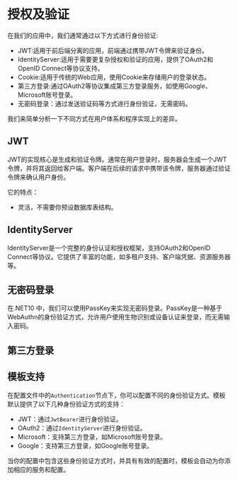 # 授权及验证

在我们的应用中，我们通常通过以下方式进行身份验证:

- JWT:适用于前后端分离的应用，前端通过携带JWT令牌来验证身份。
- IdentityServer:适用于需要更复杂授权和验证的应用，提供了OAuth2和OpenID Connect等协议支持。
- Cookie:适用于传统的Web应用，使用Cookie来存储用户的登录状态。
- 第三方登录:通过OAuth2等协议集成第三方登录服务，如使用Google、Microsoft账号登录。
- 无密码登录：通过发送验证码等方式进行身份验证，无需密码。

我们来简单分析一下不同方式在用户体系和程序实现上的差异。

## JWT

JWT的实现核心是生成和验证令牌。通常在用户登录时，服务器会生成一个JWT令牌，并将其返回给客户端。客户端在后续的请求中携带该令牌，服务器通过验证令牌来确认用户身份。

它的特点：

- 灵活，不需要你预设数据库表结构。

## IdentityServer

IdentityServer是一个完整的身份认证和授权框架，支持OAuth2和OpenID Connect等协议。它提供了丰富的功能，如多租户支持、客户端凭据、资源服务器等。

## 无密码登录 

在.NET10 中，我们可以使用PassKey来实现无密码登录。PassKey是一种基于WebAuthn的身份验证方式，允许用户使用生物识别或设备认证来登录，而无需输入密码。

## 第三方登录 


## 模板支持

在配置文件中的`Authentication`节点下，你可以配置不同的身份验证方式。模板默认提供了以下几种身份验证方式的支持：

- JWT：通过`JwtBearer`进行身份验证。
- OAuth2：通过`IdentityServer`进行身份验证。
- Microsoft：支持第三方登录，如Microsoft账号登录。
- Google：支持第三方登录，如Google账号登录。

当你的配置中包含这些身份验证方式时，并具有有效的配置时，模板会自动为你添加相应的服务和配置。